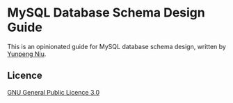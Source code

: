 # MySQL Database Schema Design Guide

This is an opinionated guide for MySQL database schema design, written by [Yunpeng Niu](https://yunpengn.github.io/).

## Licence

[GNU General Public Licence 3.0](LICENSE)
